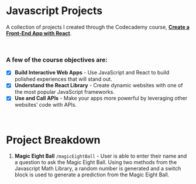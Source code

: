 # Javascript Projects
A collection of projects I created through the Codecademy course, [**Create a Front-End App with React**](https://www.codecademy.com/learn/paths/build-web-apps-with-react).

<br/>

### A few of the course objectives are:
- [x] **Build Interactive Web Apps** - Use JavaScript and React to build polished experiences that will stand out.
- [x] **Understand the React Library** - Create dynamic websites with one of the most popular JavaScript frameworks.
- [x] **Use and Call APIs** - Make your apps more powerful by leveraging other websites’ code with APIs.

<br/>

# Project Breakdown
1. **Magic Eight Ball** `/magicEightBall` - User is able to enter their name and a question to ask the Magic Eight Ball. Using two methods from the Javascript Math Library, a random number is generated and a switch block is used to generate a prediction from the Magic Eight Ball.
